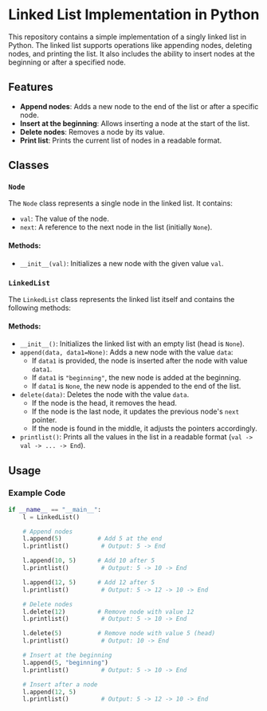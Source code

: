 # Linked List Implementation in Python

This repository contains a simple implementation of a singly linked list in Python. The linked list supports operations like appending nodes, deleting nodes, and printing the list. It also includes the ability to insert nodes at the beginning or after a specified node.

## Features
- **Append nodes**: Adds a new node to the end of the list or after a specific node.
- **Insert at the beginning**: Allows inserting a node at the start of the list.
- **Delete nodes**: Removes a node by its value.
- **Print list**: Prints the current list of nodes in a readable format.

## Classes
### `Node`
The `Node` class represents a single node in the linked list. It contains:
- `val`: The value of the node.
- `next`: A reference to the next node in the list (initially `None`).

#### Methods:
- `__init__(val)`: Initializes a new node with the given value `val`.

### `LinkedList`
The `LinkedList` class represents the linked list itself and contains the following methods:

#### Methods:
- `__init__()`: Initializes the linked list with an empty list (head is `None`).
- `append(data, data1=None)`: Adds a new node with the value `data`:
  - If `data1` is provided, the node is inserted after the node with value `data1`.
  - If `data1` is `"beginning"`, the new node is added at the beginning.
  - If `data1` is `None`, the new node is appended to the end of the list.
- `delete(data)`: Deletes the node with the value `data`.
  - If the node is the head, it removes the head.
  - If the node is the last node, it updates the previous node's `next` pointer.
  - If the node is found in the middle, it adjusts the pointers accordingly.
- `printlist()`: Prints all the values in the list in a readable format (`val -> val -> ... -> End`).

## Usage

### Example Code

```python
if __name__ == "__main__":
    l = LinkedList()

    # Append nodes
    l.append(5)          # Add 5 at the end
    l.printlist()         # Output: 5 -> End

    l.append(10, 5)      # Add 10 after 5
    l.printlist()         # Output: 5 -> 10 -> End

    l.append(12, 5)      # Add 12 after 5
    l.printlist()         # Output: 5 -> 12 -> 10 -> End

    # Delete nodes
    l.delete(12)         # Remove node with value 12
    l.printlist()         # Output: 5 -> 10 -> End

    l.delete(5)          # Remove node with value 5 (head)
    l.printlist()         # Output: 10 -> End

    # Insert at the beginning
    l.append(5, "beginning")
    l.printlist()         # Output: 5 -> 10 -> End

    # Insert after a node
    l.append(12, 5)
    l.printlist()         # Output: 5 -> 12 -> 10 -> End
